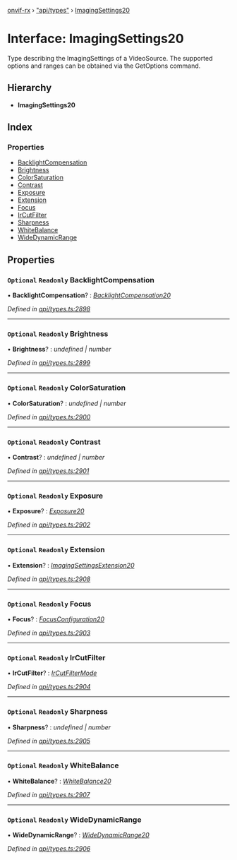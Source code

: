[onvif-rx](../README.md) › ["api/types"](../modules/_api_types_.md) › [ImagingSettings20](_api_types_.imagingsettings20.md)

# Interface: ImagingSettings20

Type describing the ImagingSettings of a VideoSource. The supported options and ranges can be obtained via the GetOptions command.

## Hierarchy

* **ImagingSettings20**

## Index

### Properties

* [BacklightCompensation](_api_types_.imagingsettings20.md#optional-readonly-backlightcompensation)
* [Brightness](_api_types_.imagingsettings20.md#optional-readonly-brightness)
* [ColorSaturation](_api_types_.imagingsettings20.md#optional-readonly-colorsaturation)
* [Contrast](_api_types_.imagingsettings20.md#optional-readonly-contrast)
* [Exposure](_api_types_.imagingsettings20.md#optional-readonly-exposure)
* [Extension](_api_types_.imagingsettings20.md#optional-readonly-extension)
* [Focus](_api_types_.imagingsettings20.md#optional-readonly-focus)
* [IrCutFilter](_api_types_.imagingsettings20.md#optional-readonly-ircutfilter)
* [Sharpness](_api_types_.imagingsettings20.md#optional-readonly-sharpness)
* [WhiteBalance](_api_types_.imagingsettings20.md#optional-readonly-whitebalance)
* [WideDynamicRange](_api_types_.imagingsettings20.md#optional-readonly-widedynamicrange)

## Properties

### `Optional` `Readonly` BacklightCompensation

• **BacklightCompensation**? : *[BacklightCompensation20](_api_types_.backlightcompensation20.md)*

*Defined in [api/types.ts:2898](https://github.com/patrickmichalina/onvif-rx/blob/3e9b152/src/api/types.ts#L2898)*

___

### `Optional` `Readonly` Brightness

• **Brightness**? : *undefined | number*

*Defined in [api/types.ts:2899](https://github.com/patrickmichalina/onvif-rx/blob/3e9b152/src/api/types.ts#L2899)*

___

### `Optional` `Readonly` ColorSaturation

• **ColorSaturation**? : *undefined | number*

*Defined in [api/types.ts:2900](https://github.com/patrickmichalina/onvif-rx/blob/3e9b152/src/api/types.ts#L2900)*

___

### `Optional` `Readonly` Contrast

• **Contrast**? : *undefined | number*

*Defined in [api/types.ts:2901](https://github.com/patrickmichalina/onvif-rx/blob/3e9b152/src/api/types.ts#L2901)*

___

### `Optional` `Readonly` Exposure

• **Exposure**? : *[Exposure20](_api_types_.exposure20.md)*

*Defined in [api/types.ts:2902](https://github.com/patrickmichalina/onvif-rx/blob/3e9b152/src/api/types.ts#L2902)*

___

### `Optional` `Readonly` Extension

• **Extension**? : *[ImagingSettingsExtension20](_api_types_.imagingsettingsextension20.md)*

*Defined in [api/types.ts:2908](https://github.com/patrickmichalina/onvif-rx/blob/3e9b152/src/api/types.ts#L2908)*

___

### `Optional` `Readonly` Focus

• **Focus**? : *[FocusConfiguration20](_api_types_.focusconfiguration20.md)*

*Defined in [api/types.ts:2903](https://github.com/patrickmichalina/onvif-rx/blob/3e9b152/src/api/types.ts#L2903)*

___

### `Optional` `Readonly` IrCutFilter

• **IrCutFilter**? : *[IrCutFilterMode](../enums/_api_types_.ircutfiltermode.md)*

*Defined in [api/types.ts:2904](https://github.com/patrickmichalina/onvif-rx/blob/3e9b152/src/api/types.ts#L2904)*

___

### `Optional` `Readonly` Sharpness

• **Sharpness**? : *undefined | number*

*Defined in [api/types.ts:2905](https://github.com/patrickmichalina/onvif-rx/blob/3e9b152/src/api/types.ts#L2905)*

___

### `Optional` `Readonly` WhiteBalance

• **WhiteBalance**? : *[WhiteBalance20](_api_types_.whitebalance20.md)*

*Defined in [api/types.ts:2907](https://github.com/patrickmichalina/onvif-rx/blob/3e9b152/src/api/types.ts#L2907)*

___

### `Optional` `Readonly` WideDynamicRange

• **WideDynamicRange**? : *[WideDynamicRange20](_api_types_.widedynamicrange20.md)*

*Defined in [api/types.ts:2906](https://github.com/patrickmichalina/onvif-rx/blob/3e9b152/src/api/types.ts#L2906)*
